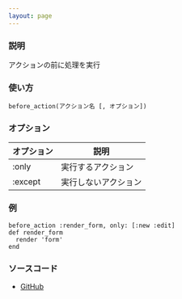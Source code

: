 ```yaml
---
layout: page
---
```

### 説明
アクションの前に処理を実行

### 使い方
    before_action(アクション名 [, オプション])

### オプション

オプション   | 説明
--------|-----------
:only   | 実行するアクション
:except | 実行しないアクション

### 例
    before_action :render_form, only: [:new :edit]
    def render_form
      render 'form'
    end


### ソースコード
* [GitHub](https://github.com/rails/rails/blob/f33d52c95217212cbacc8d5e44b5a8e3cdc6f5b3/actionpack/lib/abstract_controller/callbacks.rb#L111)